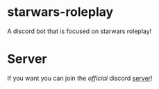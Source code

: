 # starwars-roleplay
A discord bot that is focused on starwars roleplay!
# Server
If you want you can join the *official* discord [server](https://discord.gg/m5xNfGwN)!

